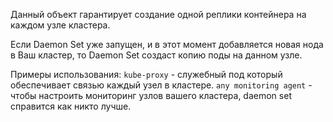 Данный объект гарантирует создание одной реплики контейнера на каждом узле кластера.

Если Daemon Set уже запущен, и в этот момент добавляется новая нода в Ваш кластер, то Daemon Set создаст копию поды на данном узле.

Примеры использования:
`kube-proxy` - служебный под который обеспечивает связью каждый узел в кластере.
`any monitoring agent` - чтобы настроить мониторинг узлов вашего кластера, daemon set справится как никто лучше.
